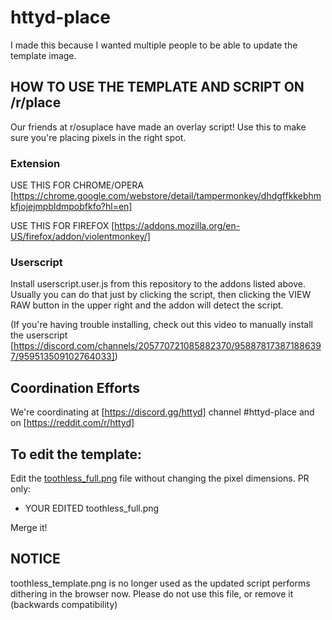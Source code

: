 # httyd-place

I made this because I wanted multiple people to be able to update the template image.

## HOW TO USE THE TEMPLATE AND SCRIPT ON /r/place
Our friends at r/osuplace have made an overlay script! Use this to make sure you're placing pixels in the right spot.

### Extension

USE THIS FOR CHROME/OPERA
[https://chrome.google.com/webstore/detail/tampermonkey/dhdgffkkebhmkfjojejmpbldmpobfkfo?hl=en]

USE THIS FOR FIREFOX
[https://addons.mozilla.org/en-US/firefox/addon/violentmonkey/]

### Userscript

Install userscript.user.js from this repository to the addons listed above. Usually you can do that just by clicking the script, then clicking the VIEW RAW button in the upper right and the addon will detect the script.

(If you're having trouble installing, check out this video to manually install the userscript [https://discord.com/channels/205770721085882370/958878173871886397/959513509102764033])

## Coordination Efforts

We're coordinating at [https://discord.gg/httyd] channel #httyd-place and on [https://reddit.com/r/httyd]

## To edit the template:

Edit the [toothless_full.png](toothless_full.png) file without changing the pixel dimensions. PR only:

* YOUR EDITED toothless_full.png

Merge it!

## NOTICE

toothless_template.png is no longer used as the updated script performs dithering in the browser now. Please do not use this file, or remove it (backwards compatibility)

